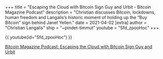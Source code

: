 +++
title = "Escaping the Cloud with Bitcoin Sign Guy and Urbit - Bitcoin Magazine Podcast"
description = "Christian discusses Bitcoin, lockdowns, human freedom and Langalis’s historic moment of holding up the “Buy Bitcoin” sign behind Janet Yellen."
date = 2021-04-02
[extra]
author = "Christian Langalis"
ship = "~pindet-timmut"
youtube = "Sfd_zpooHoc"
+++

{{ youtube(id="Sfd_zpooHoc") }}

[Bitcoin Magazine Podcast: Escaping the Cloud with Bitcoin Sign Guy and Urbit](https://www.youtube.com/watch?v=Sfd_zpooHoc)